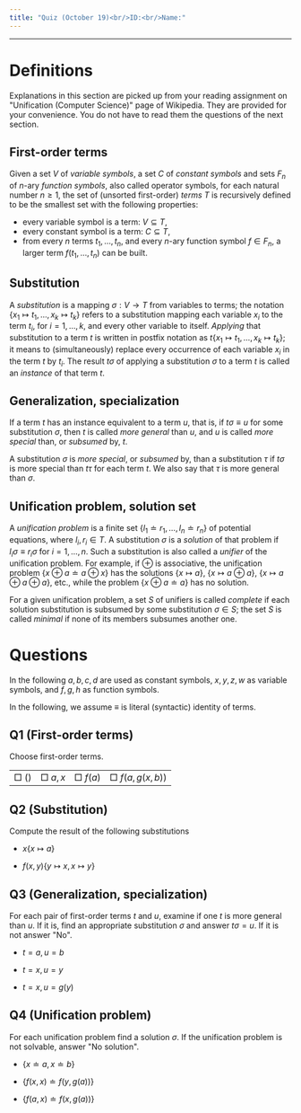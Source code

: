 ```yaml
---
title: "Quiz (October 19)<br/>ID:<br/>Name:"
---
```


---

# Definitions

Explanations in this section are picked up from your reading assignment on "Unification (Computer Science)" page of Wikipedia.  They are provided for your convenience.  You do not have to read them the questions of the next section.

## First-order terms

Given a set $V$ of *variable symbols*, a set $C$ of *constant symbols* and sets $F_n$ of $n$-ary *function symbols*, also called operator symbols, for each natural number $n \ge 1$, the set of (unsorted first-order) *terms* $T$ is recursively defined to be the smallest set with the following properties:

- every variable symbol is a term: $V \subseteq T$,
- every constant symbol is a term: $C \subseteq T$,
- from every $n$ terms $t_1, \ldots, t_n$, and every $n$-ary function symbol $f \in F_n$, a larger term $f(t_1, \ldots,t_n)$ can be built.

## Substitution

A *substitution* is a mapping $\sigma: V \rightarrow T$ from variables to terms; the notation $\{ x_1 \mapsto t_1, \ldots, x_k \mapsto t_k \}$ refers to a substitution mapping each variable $x_i$ to the term $t_i$, for $i=1, \ldots, k$, and every other variable to itself. *Applying* that substitution to a term $t$ is written in postfix notation as $t \{x_1 \mapsto t_1, \ldots, x_k \mapsto t_k \}$; it means to (simultaneously) replace every occurrence of each variable $x_i$ in the term $t$ by $t_i$. The result $t\sigma$ of applying a substitution $\sigma$ to a term $t$ is called an *instance* of that term $t$.

## Generalization, specialization

If a term $t$ has an instance equivalent to a term $u$, that is, if $t\sigma \equiv u$ for some substitution $\sigma$, then $t$ is called *more general* than $u$, and $u$ is called *more special* than, or *subsumed* by, $t$.

A substitution $\sigma$ is *more special*, or *subsumed* by, than a substitution $\tau$ if $t\sigma$ is more special than $t\tau$ for each term $t$. We also say that $\tau$ is more general than $\sigma$.

## Unification problem, solution set

A *unification problem* is a finite set $\{ l_1 \doteq r_1, \ldots, l_n \doteq r_n \}$ of potential equations, where $l_i, r_i \in T$. A substitution $\sigma$ is a *solution* of that problem if $l_i\sigma \equiv r_i\sigma$ for $i=1, \ldots, n$. Such a substitution is also called a *unifier* of the unification problem. For example, if $\oplus$ is associative, the unification problem $\{ x \oplus a \doteq a \oplus x \}$ has the solutions $\{x \mapsto a\}$, $\{x \mapsto a \oplus a\}$, $\{x \mapsto a \oplus a \oplus a\}$, etc., while the problem $\{ x \oplus a \doteq a \}$ has no solution.

For a given unification problem, a set $S$ of unifiers is called *complete* if each solution substitution is subsumed by some substitution $\sigma \in S$; the set $S$ is called *minimal* if none of its members subsumes another one.

# Questions

In the following $a, b, c, d$ are used as constant symbols, $x, y, z, w$ as variable symbols, and $f, g, h$ as function symbols.

In the following, we assume $\equiv$ is literal (syntactic) identity of terms.

## Q1 (First-order terms)

Choose first-order terms.

| | | | |
| :------ | :----- | :----- | :----- |
| □ $()$  | □ $a, x$  | □ $f(a)$ | □ $f(a, g(x, b))$ |

## Q2 (Substitution)

Compute the result of the following substitutions

- $x \{ x \mapsto a \}$

- $f(x, y) \{ y \mapsto x, x \mapsto y \}$

## Q3 (Generalization, specialization)

For each pair of first-order terms $t$ and $u$, examine if one $t$ is more general than $u$.  If it is, find an appropriate substitution $\sigma$ and answer $t\sigma = u$.  If it is not answer "No".

- $t = a, u = b$

- $t = x, u = y$

- $t = x, u = g(y)$

## Q4 (Unification problem)

For each unification problem find a solution $\sigma$.  If the unification problem is not solvable, answer "No solution".

- $\{ x \doteq a, x \doteq b \}$

- $\{ f(x, x) \doteq f(y, g(a)) \}$

- $\{ f(a, x) \doteq f(x, g(a)) \}$
